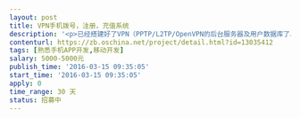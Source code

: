 ```yaml
---                
layout: post       
title: VPN手机拨号，注册，充值系统           
description: '<p>已经搭建好了VPN（PPTP/L2TP/OpenVPN的后台服务器及用户数据库了。现需要开发一个前端的APP 拨号及注册充值系统。，充值要可以用支付宝或微信充值，手机注册要有短信验证码，界面大致和附件一样<br><br></p>'     
contenturl: https://zb.oschina.net/project/detail.html?id=13035412      
tags: [熟悉手机APP开发,移动开发]            
salary: 5000-5000元          
publish_time: '2016-03-15 09:35:05'         
start_time: '2016-03-15 09:35:05'           
apply: 0                   
time_range: 30 天              
status: 招募中                  
---                 
```

